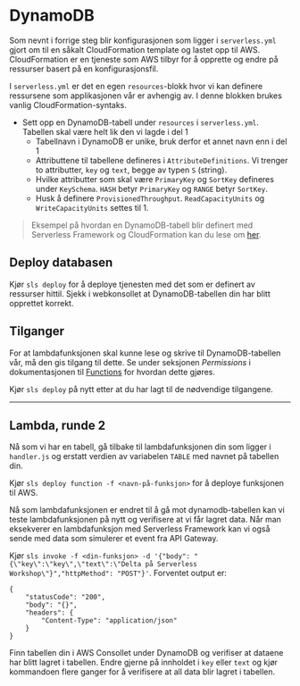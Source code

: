 # DynamoDB

Som nevnt i forrige steg blir konfigurasjonen som ligger i `serverless.yml` gjort om til en såkalt CloudFormation template og lastet opp til AWS. CloudFormation er en tjeneste som AWS tilbyr for å opprette og endre på ressurser basert på en konfigurasjonsfil. 

I `serverless.yml` er det en egen `resources`-blokk hvor vi kan definere ressursene som applikasjonen vår er avhengig av. I denne blokken brukes vanlig CloudFormation-syntaks.

- Sett opp en DynamoDB-tabell under `resources` i `serverless.yml`. Tabellen skal være helt lik den vi lagde i del 1
  - Tabellnavn i DynamoDB er unike, bruk derfor et annet navn enn i del 1
  - Attributtene til tabellene defineres i `AttributeDefinitions`. Vi trenger to attributter, `key` og `text`, begge av typen `S` (string).
  - Hvilke attributter som skal være `PrimaryKey` og `SortKey` defineres under `KeySchema`. `HASH` betyr `PrimaryKey` og `RANGE` betyr `SortKey`.
  - Husk å definere `ProvisionedThroughput`. `ReadCapacityUnits` og `WriteCapacityUnits` settes til 1.

>Eksempel på hvordan en DynamoDB-tabell blir definert med Serverless Framework og CloudFormation kan du lese om [her](https://serverless.com/framework/docs/providers/aws/guide/resources/).

## Deploy databasen
Kjør `sls deploy` for å deploye tjenesten med det som er definert av ressurser hittil. Sjekk i webkonsollet at DynamoDB-tabellen din har blitt opprettet korrekt.

## Tilganger

For at lambdafunksjonen skal kunne lese og skrive til DynamoDB-tabellen vår, må den gis tilgang til dette. Se under seksjonen *Permissions* i dokumentasjonen til [Functions](https://serverless.com/framework/docs/providers/aws/guide/functions) for hvordan dette gjøres.

Kjør `sls deploy` på nytt etter at du har lagt til de nødvendige tilgangene.

---

## Lambda, runde 2

Nå som vi har en tabell, gå tilbake til lambdafunksjonen din som ligger i `handler.js` og erstatt verdien av variabelen `TABLE` med navnet på tabellen din.

Kjør `sls deploy function -f <navn-på-funksjon>` for å deploye funksjonen til AWS.

Nå som lambdafunksjonen er endret til å gå mot dynamodb-tabellen kan vi teste lambdafunksjonen på nytt og verifisere at vi får lagret data. Når man eksekverer en lambdafunksjon med Serverless Framework kan vi også sende med data som simulerer et event fra API Gateway.

Kjør `sls invoke -f <din-funksjon> -d '{"body": "{\"key\":\"key\",\"text\":\"Delta på Serverless Workshop\"}","httpMethod": "POST"}'`. Forventet output er:

```
{
    "statusCode": "200",
    "body": "{}",
    "headers": {
        "Content-Type": "application/json"
    }
}
```

Finn tabellen din i AWS Consollet under DynamoDB og verifiser at dataene har blitt lagret i tabellen. Endre gjerne på innholdet i `key` eller `text` og kjør kommandoen flere ganger for å verifisere at all data blir lagret i tabellen.
